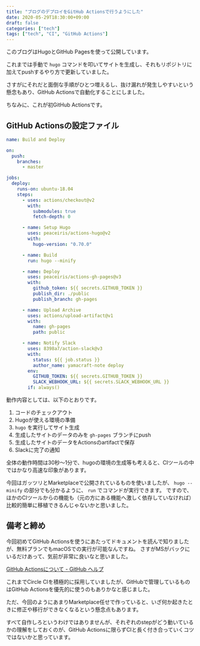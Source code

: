```yaml
---
title: "ブログのデプロイをGitHub Actionsで行うようにした"
date: 2020-05-29T18:30:00+09:00
draft: false
categories: ["tech"]
tags: ["tech", "CI", "GitHub Actions"]
---
```


このブログはHugoとGitHub Pagesを使って公開しています。

これまでは手動で `hugo` コマンドを叩いてサイトを生成し、それもリポジトリに加えてpushするやり方で更新していました。

さすがにそれだと面倒な手順がひとつ増えるし、抜け漏れが発生しやすいという懸念もあり、GitHub Actionsで自動化することにしました。

ちなみに、これが初GitHub Actionsです。

## GitHub Actionsの設定ファイル

```yml
name: Build and Deploy

on:
  push:
    branches:
      - master

jobs:
  deploy:
    runs-on: ubuntu-18.04
    steps:
      - uses: actions/checkout@v2
        with:
          submodules: true
          fetch-depth: 0

      - name: Setup Hugo
        uses: peaceiris/actions-hugo@v2
        with:
          hugo-version: "0.70.0"

      - name: Build
        run: hugo --minify

      - name: Deploy
        uses: peaceiris/actions-gh-pages@v3
        with:
          github_token: ${{ secrets.GITHUB_TOKEN }}
          publish_dir: ./public
          publish_branch: gh-pages

      - name: Upload Archive
        uses: actions/upload-artifact@v1
        with:
          name: gh-pages
          path: public

      - name: Notify Slack
        uses: 8398a7/action-slack@v3
        with:
          status: ${{ job.status }}
          author_name: yamacraft-note deploy
        env:
          GITHUB_TOKEN: ${{ secrets.GITHUB_TOKEN }}
          SLACK_WEBHOOK_URL: ${{ secrets.SLACK_WEBHOOK_URL }}
        if: always()
```

動作内容としては、以下のとおりです。

1. コードのチェックアウト
2. Hugoが使える環境の準備
3. `hugo` を実行してサイト生成
4. 生成したサイトのデータのみを `gh-pages` ブランチにpush
5. 生成したサイトのデータをActionsのartifactで保存
6. Slackに完了の通知

全体の動作時間は30秒〜1分で、hugoの環境の生成等も考えると、CIツールの中ではかなり高速な印象があります。

今回はガッツリとMarketplaceで公開されているものを使いましたが、 `hugo --minify` の部分でも分かるように、 `run` でコマンドが実行できます。
ですので、ほかのCIツールからの機能も（元の方にある機能へ激しく依存していなければ）比較的簡単に移植できるんじゃないかと思いました。

## 備考と締め

今回初めてGitHub Actionsを使うにあたってドキュメントを読んで知りましたが、無料プランでもmacOSでの実行が可能なんですね。
さすがMSがバックにいるだけあって、気前が非常に良いなと思いました。

[GitHub Actionsについて \- GitHub ヘルプ](https://help.github.com/ja/actions/getting-started-with-github-actions/about-github-actions#usage-limits)

これまでCircle CIを積極的に採用していましたが、GitHubで管理しているものはGitHub Actionsを優先的に使うのもありかなと感じました。

ただ、今回のようにあまりMarketplace任せで作っていると、いざ何か起きたときに修正や移行ができなくなるという懸念点もあります。

すべて自作しろというわけではありませんが、それぞれのstepがどう動いているかの理解をしておくのが、GitHub Actionsに限らずCIと長く付き合っていくコツではないかと思っています。
